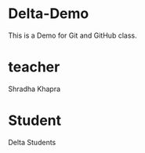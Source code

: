 # Delta-Demo
This is a Demo for Git and GitHub class.

# teacher
Shradha Khapra

# Student
Delta Students